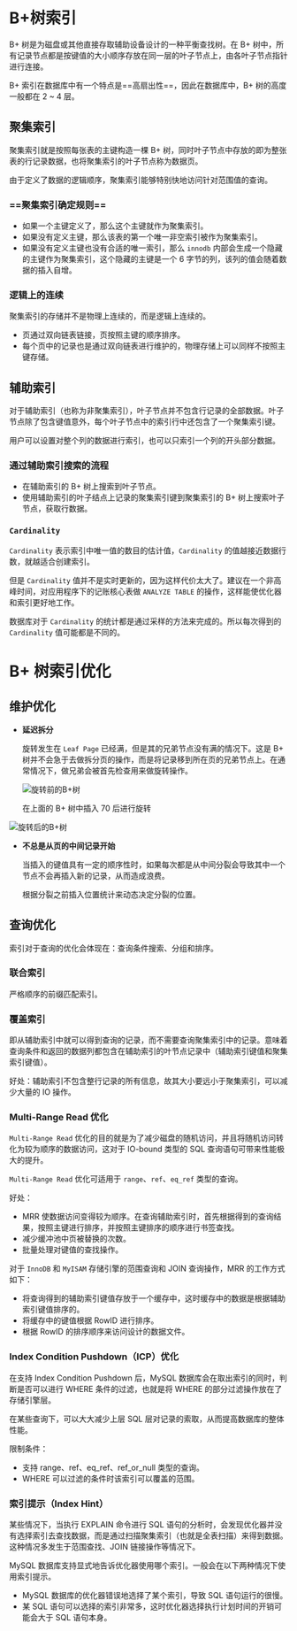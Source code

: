 # B+树索引

B+ 树是为磁盘或其他直接存取辅助设备设计的一种平衡查找树。在 B+ 树中，所有记录节点都是按键值的大小顺序存放在同一层的叶子节点上，由各叶子节点指针进行连接。

B+ 索引在数据库中有一个特点是==高扇出性==，因此在数据库中，B+ 树的高度一般都在 2 ~ 4 层。

## 聚集索引

聚集索引就是按照每张表的主键构造一棵 B+ 树，同时叶子节点中存放的即为整张表的行记录数据，也将聚集索引的叶子节点称为数据页。

由于定义了数据的逻辑顺序，聚集索引能够特别快地访问针对范围值的查询。

### ==聚集索引确定规则==

- 如果一个主键定义了，那么这个主键就作为聚集索引。
- 如果没有定义主键，那么该表的第一个唯一非空索引被作为聚集索引。
- 如果没有定义主键也没有合适的唯一索引，那么 `innodb` 内部会生成一个隐藏的主键作为聚集索引，这个隐藏的主键是一个 6 字节的列，该列的值会随着数据的插入自增。

### 逻辑上的连续

聚集索引的存储并不是物理上连续的，而是逻辑上连续的。

- 页通过双向链表链接，页按照主键的顺序排序。
- 每个页中的记录也是通过双向链表进行维护的，物理存储上可以同样不按照主键存储。

## 辅助索引

对于辅助索引（也称为非聚集索引），叶子节点并不包含行记录的全部数据。叶子节点除了包含键值意外，每个叶子节点中的索引行中还包含了一个聚集索引键。

用户可以设置对整个列的数据进行索引，也可以只索引一个列的开头部分数据。

### 通过辅助索引搜索的流程

- 在辅助索引的 B+ 树上搜索到叶子节点。
- 使用辅助索引的叶子结点上记录的聚集索引键到聚集索引的 B+ 树上搜索叶子节点，获取行数据。

### `Cardinality`

`Cardinality` 表示索引中唯一值的数目的估计值，`Cardinality` 的值越接近数据行数，就越适合创建索引。

但是 `Cardinality` 值并不是实时更新的，因为这样代价太大了。建议在一个非高峰时间，对应用程序下的记账核心表做 `ANALYZE TABLE` 的操作，这样能使优化器和索引更好地工作。

数据库对于 `Cardinality` 的统计都是通过采样的方法来完成的。所以每次得到的 `Cardinality` 值可能都是不同的。

# B+ 树索引优化

## 维护优化

- **延迟拆分**

  旋转发生在 `Leaf Page` 已经满，但是其的兄弟节点没有满的情况下。这是 B+ 树并不会急于去做拆分页的操作，而是将记录移到所在页的兄弟节点上。在通常情况下，做兄弟会被首先检查用来做旋转操作。

  ![旋转前的B+树](E:\git-local\own\md-documents\database\MySQL\InnoDB\assets\旋转前的B+树.png)

  在上面的 B+ 树中插入 70 后进行旋转

  

![旋转后的B+树](E:\git-local\own\md-documents\database\MySQL\InnoDB\assets\旋转后的B+树.png)

- **不总是从页的中间记录开始**

  当插入的键值具有一定的顺序性时，如果每次都是从中间分裂会导致其中一个节点不会再插入新的记录，从而造成浪费。

  根据分裂之前插入位置统计来动态决定分裂的位置。

## 查询优化

索引对于查询的优化会体现在：查询条件搜索、分组和排序。

### 联合索引

严格顺序的前缀匹配索引。

### 覆盖索引

即从辅助索引中就可以得到查询的记录，而不需要查询聚集索引中的记录。意味着查询条件和返回的数据列都包含在辅助索引的叶节点记录中（辅助索引键值和聚集索引键值）。

好处：辅助索引不包含整行记录的所有信息，故其大小要远小于聚集索引，可以减少大量的 IO 操作。

### Multi-Range Read 优化

`Multi-Range Read` 优化的目的就是为了减少磁盘的随机访问，并且将随机访问转化为较为顺序的数据访问，这对于 IO-bound 类型的 SQL 查询语句可带来性能极大的提升。

`Multi-Range Read` 优化可适用于 `range`、`ref`、`eq_ref` 类型的查询。

好处：

- MRR 使数据访问变得较为顺序。在查询辅助索引时，首先根据得到的查询结果，按照主键进行排序，并按照主键排序的顺序进行书签查找。
- 减少缓冲池中页被替换的次数。
- 批量处理对键值的查找操作。

对于 `InnoDB` 和 `MyISAM` 存储引擎的范围查询和 JOIN 查询操作，MRR 的工作方式如下：

- 将查询得到的辅助索引键值存放于一个缓存中，这时缓存中的数据是根据辅助索引键值排序的。
- 将缓存中的键值根据 RowID 进行排序。
- 根据 RowID 的排序顺序来访问设计的数据文件。

### Index Condition Pushdown（ICP）优化

在支持 Index Condition Pushdown 后，MySQL 数据库会在取出索引的同时，判断是否可以进行 WHERE 条件的过滤，也就是将 WHERE 的部分过滤操作放在了存储引擎层。

在某些查询下，可以大大减少上层 SQL 层对记录的索取，从而提高数据库的整体性能。

限制条件：

- 支持 range、ref、eq_ref、ref_or_null 类型的查询。
- WHERE 可以过滤的条件时该索引可以覆盖的范围。

### 索引提示（Index Hint）

某些情况下，当执行 EXPLAIN 命令进行 SQL 语句的分析时，会发现优化器并没有选择索引去查找数据，而是通过扫描聚集索引（也就是全表扫描）来得到数据。这种情况多发生于范围查找、JOIN 链接操作等情况下。

MySQL 数据库支持显式地告诉优化器使用哪个索引。一般会在以下两种情况下使用索引提示。

- MySQL 数据库的优化器错误地选择了某个索引，导致 SQL 语句运行的很慢。
- 某 SQL 语句可以选择的索引非常多，这时优化器选择执行计划时间的开销可能会大于 SQL 语句本身。